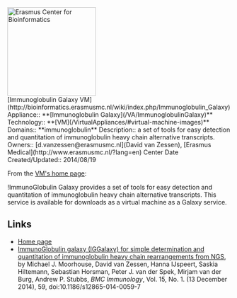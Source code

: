 <div class='center'>
<a href='http://bioinformatics.erasmusmc.nl/wiki/index.php/Immunoglobulin_Galaxy'><img src='/Images/Logos/ERasmusBioinformatics.jpg' alt='Erasmus Center for Bioinformatics' height="200" /></a>
</div>

<div class="title">[Immunoglobulin Galaxy VM](http://bioinformatics.erasmusmc.nl/wiki/index.php/Immunoglobulin_Galaxy)</div>



<div class='dictbox'>
 Appliance:: **[Immunoglobulin Galaxy](/VA/ImmunoglobulinGalaxy)**
 Technology:: **[VM](/VirtualAppliances/#virtual-machine-images)**
 Domains:: **immunoglobulin** 
 Description:: a set of tools for easy detection and quantitation of immunoglobulin heavy chain alternative transcripts. 
 Owners:: [d.vanzessen@erasmusmc.nl](David van Zessen), [Erasmus Medical](http://www.erasmusmc.nl/?lang=en) Center
 Date Created/Updated:: 2014/08/19
</div>

From the [VM's home page](http://bioinformatics.erasmusmc.nl/wiki/index.php/Immunoglobulin_Galaxy):

 !ImmunoGlobulin Galaxy provides a set of tools for easy detection and quantitation of immunoglobulin heavy chain alternative transcripts. This service is available for downloads as a virtual machine as a Galaxy service.

## Links

* [Home page](http://bioinformatics.erasmusmc.nl/wiki/index.php/Immunoglobulin_Galaxy)
* [ImmunoGlobulin galaxy (IGGalaxy) for simple determination and quantitation of immunoglobulin heavy chain rearrangements from NGS](http://bit.ly/1ry0gqS), by Michael J. Moorhouse, David van Zessen, Hanna IJspeert, Saskia Hiltemann, Sebastian Horsman, Peter J. van der Spek, Mirjam van der Burg, Andrew P. Stubbs, *BMC Immunology*, Vol. 15, No. 1. (13 December 2014), 59, doi:10.1186/s12865-014-0059-7
